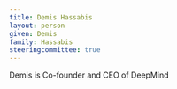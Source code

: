 ```yaml
---
title: Demis Hassabis
layout: person
given: Demis
family: Hassabis
steeringcommittee: true
---
```


Demis is Co-founder and CEO of DeepMind
